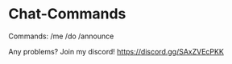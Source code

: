# Chat-Commands

Commands:
/me 
/do
/announce

Any problems? Join my discord!
https://discord.gg/SAxZVEcPKK
